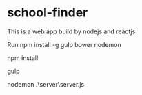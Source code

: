 # school-finder
This is a web app build by nodejs and reactjs

Run 
npm install -g gulp bower nodemon

npm install 

gulp

nodemon .\server\server.js
